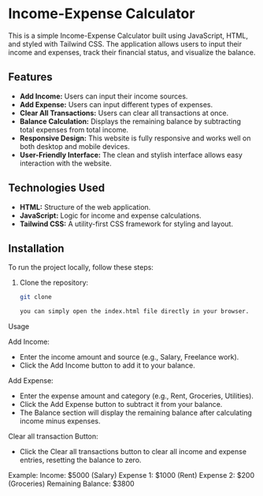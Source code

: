 # Income-Expense Calculator

This is a simple Income-Expense Calculator built using JavaScript, HTML, and styled with Tailwind CSS. The application allows users to input their income and expenses, track their financial status, and visualize the balance.

## Features

- **Add Income:** Users can input their income sources.
- **Add Expense:** Users can input different types of expenses.
- **Clear All Transactions:** Users can clear all transactions at once.
- **Balance Calculation:** Displays the remaining balance by subtracting total expenses from total income.
- **Responsive Design:** This website is fully responsive and works well on both desktop and mobile devices.
- **User-Friendly Interface:** The clean and stylish interface allows easy interaction with the website.

## Technologies Used

- **HTML:** Structure of the web application.
- **JavaScript:** Logic for income and expense calculations.
- **Tailwind CSS:** A utility-first CSS framework for styling and layout.

## Installation

To run the project locally, follow these steps:

1. Clone the repository:
   ```bash
   git clone 

   you can simply open the index.html file directly in your browser.

Usage

Add Income:

* Enter the income amount and source (e.g., Salary, Freelance work).
* Click the Add Income button to add it to your balance.

Add Expense:

* Enter the expense amount and category (e.g., Rent, Groceries, Utilities).
* Click the Add Expense button to subtract it from your balance.
* The Balance section will display the remaining balance after calculating income minus expenses.

Clear all transaction Button:
* Click the Clear all transactions button to clear all income and expense entries, resetting the balance to zero.

Example:
Income: $5000 (Salary)
Expense 1: $1000 (Rent)
Expense 2: $200 (Groceries)
Remaining Balance: $3800


